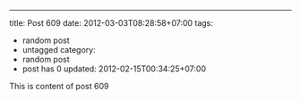 ---
title: Post 609
date: 2012-03-03T08:28:58+07:00
tags:
  - random post
  - untagged
category:
  - random post
  - post has 0
updated: 2012-02-15T00:34:25+07:00

This is content of post 609